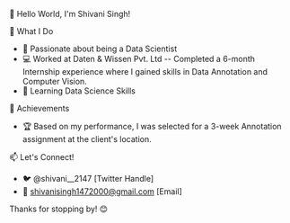 👋 Hello World, I'm Shivani Singh!

💼 What I Do
- 🚀 Passionate about being a Data Scientist
- 💻 Worked at Daten & Wissen Pvt. Ltd -- Completed a 6-month Internship experience where I gained skills in Data Annotation and Computer Vision.
- 🌱 Learning Data Science Skills

🌟 Achievements
- 🏆 Based on my performance, I was selected for a 3-week Annotation assignment at the client's location.

📫 Let's Connect!
- 🐦 @shivani__2147 [Twitter Handle]
- 📧 shivanisingh1472000@gmail.com [Email]

Thanks for stopping by! 😊


<!---
shivani2147/shivani2147 is a ✨ special ✨ repository because its `README.md` (this file) appears on your GitHub profile.
You can click the Preview link to take a look at your changes.
--->
